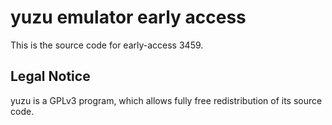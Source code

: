 yuzu emulator early access
=============

This is the source code for early-access 3459.

## Legal Notice

yuzu is a GPLv3 program, which allows fully free redistribution of its source code.